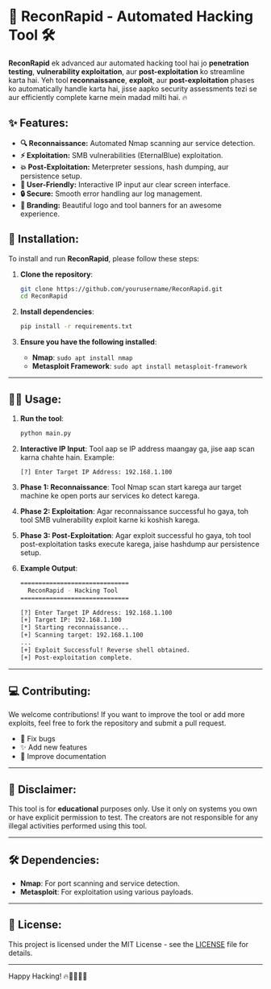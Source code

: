 # 🚀 **ReconRapid - Automated Hacking Tool** 🛠️

**ReconRapid** ek advanced aur automated hacking tool hai jo **penetration testing**, **vulnerability exploitation**, aur **post-exploitation** ko streamline karta hai. Yeh tool **reconnaissance**, **exploit**, aur **post-exploitation** phases ko automatically handle karta hai, jisse aapko security assessments tezi se aur efficiently complete karne mein madad milti hai. 🔥

## ✨ **Features**:

- **🔍 Reconnaissance:** Automated Nmap scanning aur service detection.
- **⚡ Exploitation:** SMB vulnerabilities (EternalBlue) exploitation.
- **💥 Post-Exploitation:** Meterpreter sessions, hash dumping, aur persistence setup.
- **📱 User-Friendly:** Interactive IP input aur clear screen interface.
- **🔒 Secure:** Smooth error handling aur log management.
- **🌟 Branding:** Beautiful logo and tool banners for an awesome experience.

## 🚀 **Installation**:
To install and run **ReconRapid**, please follow these steps:

1. **Clone the repository**:
    ```bash
    git clone https://github.com/yourusername/ReconRapid.git
    cd ReconRapid
    ```

2. **Install dependencies**:
    ```bash
    pip install -r requirements.txt
    ```

3. **Ensure you have the following installed**:
    - **Nmap**: `sudo apt install nmap`
    - **Metasploit Framework**: `sudo apt install metasploit-framework`

---

## 🏃‍♂️ **Usage**:

1. **Run the tool**:
    ```bash
    python main.py
    ```

2. **Interactive IP Input**:
   Tool aap se IP address maangay ga, jise aap scan karna chahte hain. Example:

    ```
    [?] Enter Target IP Address: 192.168.1.100
    ```

3. **Phase 1: Reconnaissance**:
   Tool Nmap scan start karega aur target machine ke open ports aur services ko detect karega.

4. **Phase 2: Exploitation**:
   Agar reconnaissance successful ho gaya, toh tool SMB vulnerability exploit karne ki koshish karega.

5. **Phase 3: Post-Exploitation**:
   Agar exploit successful ho gaya, toh tool post-exploitation tasks execute karega, jaise hashdump aur persistence setup.

6. **Example Output**:
    ```bash
    ==============================
      ReconRapid - Hacking Tool
    ==============================

    [?] Enter Target IP Address: 192.168.1.100
    [+] Target IP: 192.168.1.100
    [*] Starting reconnaissance...
    [+] Scanning target: 192.168.1.100
    ...
    [+] Exploit Successful! Reverse shell obtained.
    [+] Post-exploitation complete.
    ```

---

## 💻 **Contributing**:
We welcome contributions! If you want to improve the tool or add more exploits, feel free to fork the repository and submit a pull request.

- 🔧 Fix bugs
- ✨ Add new features
- 📝 Improve documentation

---

## 📜 **Disclaimer**:
This tool is for **educational** purposes only. Use it only on systems you own or have explicit permission to test. The creators are not responsible for any illegal activities performed using this tool.

---

## 🛠️ **Dependencies**:
- **Nmap**: For port scanning and service detection.
- **Metasploit**: For exploitation using various payloads.

---

## 🔧 **License**:
This project is licensed under the MIT License - see the [LICENSE](LICENSE) file for details.

---

Happy Hacking! 🔥👨‍💻👩‍💻
